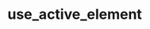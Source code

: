 # use_active_element

<!-- cmdrun python3 ../extract_doc_comment.py use_active_element  use_active_element  -->
